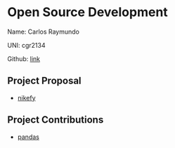 # Open Source Development

Name: Carlos Raymundo

UNI: cgr2134

Github: [link](https://github.com/cgr2134)

## Project Proposal

* [nikefy](../projects/python/nikefy.md)

## Project Contributions

* [pandas](../projects/python/pandas.md)
